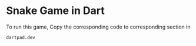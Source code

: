 # Snake Game in Dart

To run this game,
Copy the corresponding code to corresponding section in

    dartpad.dev